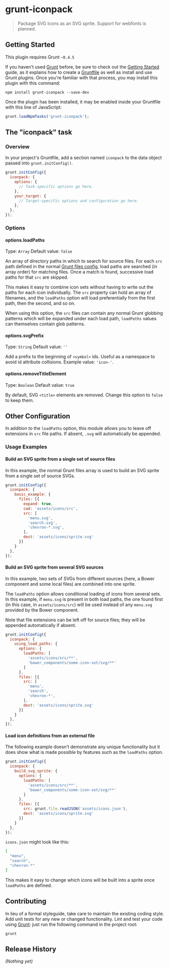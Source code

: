 # grunt-iconpack

> Package SVG icons as an SVG sprite. Support for webfonts is planned.

## Getting Started

This plugin requires Grunt `~0.4.5`

If you haven't used [Grunt](http://gruntjs.com/) before, be sure to check out the [Getting Started](http://gruntjs.com/getting-started) guide, as it explains how to create a [Gruntfile](http://gruntjs.com/sample-gruntfile) as well as install and use Grunt plugins. Once you're familiar with that process, you may install this plugin with this command:

```shell
npm install grunt-iconpack --save-dev
```

Once the plugin has been installed, it may be enabled inside your Gruntfile with this line of JavaScript:

```js
grunt.loadNpmTasks('grunt-iconpack');
```

## The "iconpack" task

### Overview
In your project's Gruntfile, add a section named `iconpack` to the data object passed into `grunt.initConfig()`.

```js
grunt.initConfig({
  iconpack: {
    options: {
      // Task-specific options go here.
    },
    your_target: {
      // Target-specific options and configuration go here.
    },
  },
});
```

### Options

#### options.loadPaths
Type: `Array`
Default value: `false`

An array of directory paths in which to search for source files. For each `src` path defined in the normal [Grunt files config](http://gruntjs.com/configuring-tasks#files), load paths are searched (in array order) for matching files. Once a match is found, successive load paths for that `src` are skipped.

This makes it easy to combine icon sets without having to write out the paths for each icon individually. The `src` property can hold an array of filenames, and the `loadPaths` option will load preferentially from the first path, then the second, and so on.

When using this option, the `src` files can contain any normal Grunt globbing patterns which will be expanded under each load path, `loadPaths` values can themselves contain glob patterns.

#### options.svgPrefix
Type: `String`
Default value: `''`

Add a prefix to the beginning of `<symbol>` ids. Useful as a namespace to 
avoid id attribute collisions. Example value: `'icon-'`.

#### options.removeTitleElement
Type: `Boolean`
Default value: `true`

By default, SVG `<title>` elements are removed. Change this option to `false` to keep them.

## Other Configuration

In addition to the `loadPaths` option, this module allows you to leave off extensions in `src` file paths. If absent, `.svg` will automatically be appended.

### Usage Examples

#### Build an SVG sprite from a single set of source files
In this example, the normal Grunt files array is used to build an SVG sprite from a single set of source SVGs.

```js
grunt.initConfig({
  iconpack: {
    basic_example: {
      files: [{
        expand: true,
        cwd: 'assets/icons/src',
        src: [
          'menu.svg',
          'search.svg',
          'chevron-*.svg',
        ],
        dest: 'assets/icons/sprite.svg'
      }]
    }
  },
});
```

#### Build an SVG sprite from several SVG sources
In this example, two sets of SVGs from different sources (here, a Bower component and some local files) are combined into one sprite.

The `loadPaths` option allows conditional loading of icons from several sets. In this example, if `menu.svg` is present in both load paths, the one found first (in this case, in `assets/icons/src`) will be used instead of any `menu.svg` provided by the Bower component.

Note that file extensions can be left off for source files; they will be appended automatically if absent.

```js
grunt.initConfig({
  iconpack: {
    using_load_paths: {
      options: {
        loadPaths: [
          'assets/icons/src/**',
          'bower_components/some-icon-set/svg/**'
        ]
      },
      files: [{
        src: [
          'menu',
          'search',
          'chevron-*',
        ],
        dest: 'assets/icons/sprite.svg'
      }]
    }
  },
});
```

#### Load icon definitions from an external file
The following example doesn’t demonstrate any unique functionality but it does show what is made possible by features such as the `loadPaths` option.

```js
grunt.initConfig({
  iconpack: {
    build_svg_sprite: {
      options: {
        loadPaths: [
          'assets/icons/src/**',
          'bower_components/some-icon-set/svg/**'
        ]
      },
      files: [{
        src: grunt.file.readJSON('assets/icons.json'),
        dest: 'assets/icons/sprite.svg'
      }]
    }
  },
});
```

`icons.json` might look like this:

```json
[
  "menu",
  "search",
  "chevron-*"
]
```

This makes it easy to change which icons will be built into a sprite once `loadPaths` are defined.

## Contributing

In lieu of a formal styleguide, take care to maintain the existing coding style. Add unit tests for any new or changed functionality. Lint and test your code using [Grunt](http://gruntjs.com/): just run the following command in the project root:

```shell
grunt
```

## Release History

_(Nothing yet)_
